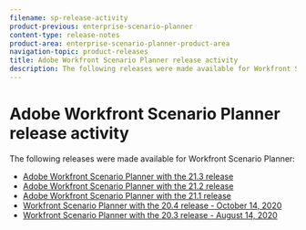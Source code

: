 ```yaml
---
filename: sp-release-activity
product-previous: enterprise-scenario-planner
content-type: release-notes
product-area: enterprise-scenario-planner-product-area
navigation-topic: product-releases
title: Adobe Workfront Scenario Planner release activity
description: The following releases were made available for Workfront Scenario Planner - EDIT ME.
---
```


# Adobe Workfront Scenario Planner release activity

The following releases were made available for Workfront Scenario Planner:

<!--* [Adobe Workfront Scenario Planner with the 21.4 release](../../../product-announcements/product-releases/scenario-planner-release-activity/sp-release-21-4.md) -->
* [Adobe Workfront Scenario Planner with the 21.3 release](../../../product-announcements/product-releases/scenario-planner-release-activity/sp-release-21-3.md) 
* [Adobe Workfront Scenario Planner with the 21.2 release](../../../product-announcements/product-releases/scenario-planner-release-activity/sp-release-21-2.md) 
* [Adobe Workfront Scenario Planner with the 21.1 release](../../../product-announcements/product-releases/scenario-planner-release-activity/sp-release-21-1.md) 
* [Workfront Scenario Planner with the 20.4 release - October 14, 2020](../../../product-announcements/product-releases/scenario-planner-release-activity/sp-release-20.4.md) 
* [Workfront Scenario Planner with the 20.3 release - August 14, 2020](../../../product-announcements/product-releases/scenario-planner-release-activity/sp-release-20-3.md)

